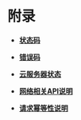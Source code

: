 # 附录<a name="ecs_08_0001"></a>

-   **[状态码](状态码.md)**  

-   **[错误码](错误码.md)**  

-   **[云服务器状态](云服务器状态.md)**  

-   **[网络相关API说明](网络相关API说明.md)**  

-   **[请求幂等性说明](请求幂等性说明.md)**  


